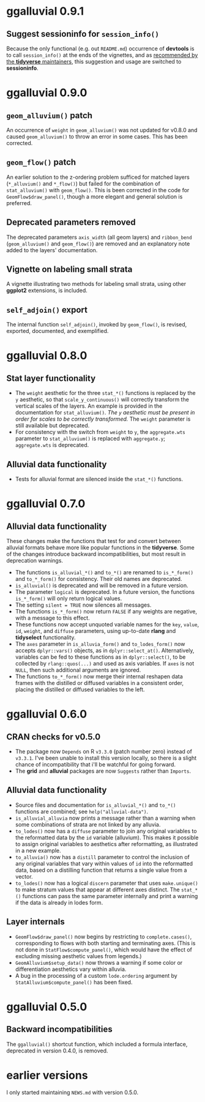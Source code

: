 # ggalluvial 0.9.1

## Suggest **sessioninfo** for `session_info()`

Because the only functional (e.g. out `README.md`) occurrence of **devtools** is to call `session_info()` at the ends of the vignettes, and as [recommended by the **tidyverse** maintainers](), this suggestion and usage are switched to **sessioninfo**.

# ggalluvial 0.9.0

## `geom_alluvium()` patch

An occurrence of `weight` in `geom_alluvium()` was not updated for v0.8.0 and caused `geom_alluvium()` to throw an error in some cases. This has been corrected.

## `geom_flow()` patch

An earlier solution to the z-ordering problem sufficed for matched layers (`*_alluvium()` and `*_flow()`) but failed for the combination of `stat_alluvium()` with `geom_flow()`. This is been corrected in the code for `GeomFlow$draw_panel()`, though a more elegant and general solution is preferred.

## Deprecated parameters removed

The deprecated parameters `axis_width` (all geom layers) and `ribbon_bend` (`geom_alluvium()` and `geom_flow()`) are removed and an explanatory note added to the layers' documentation.

## Vignette on labeling small strata

A vignette illustrating two methods for labeling small strata, using other **ggplot2** extensions, is included.

## `self_adjoin()` export

The internal function `self_adjoin()`, invoked by `geom_flow()`, is revised, exported, documented, and exemplified.

# ggalluvial 0.8.0

## Stat layer functionality

- The `weight` aesthetic for the three `stat_*()` functions is replaced by the `y` aesthetic, so that `scale_y_continuous()` will correctly transform the vertical scales of the layers. An example is provided in the documentation for `stat_alluvium()`. _The `y` aesthetic must be present in order for scales to be correctly transformed._ The `weight` parameter is still available but deprecated.
- For consistency with the switch from `weight` to `y`, the `aggregate.wts` parameter to `stat_alluvium()` is replaced with `aggregate.y`; `aggregate.wts` is deprecated.

## Alluvial data functionality

- Tests for alluvial format are silenced inside the `stat_*()` functions.

# ggalluvial 0.7.0

## Alluvial data functionality

These changes make the functions that test for and convert between alluvial formats behave more like popular functions in the **tidyverse**. Some of the changes introduce backward incompatibilities, but most result in deprecation warnings.

- The functions `is_alluvial_*()` and `to_*()` are renamed to `is_*_form()` and `to_*_form()` for consistency. Their old names are deprecated.
- `is_alluvial()` is deprecated and will be removed in a future version.
- The parameter `logical` is deprecated. In a future version, the functions `is_*_form()` will only return logical values.
- The setting `silent = TRUE` now silences all messages.
- The functions `is_*_form()` now return `FALSE` if any weights are negative, with a message to this effect.
- These functions now accept unquoted variable names for the `key`, `value`, `id`, `weight`, and `diffuse` parameters, using up-to-date **rlang** and **tidyselect** functionality.
- The `axes` parameter in `is_alluvia_form()` and `to_lodes_form()` now accepts `dplyr::vars()` objects, as in `dplyr::select_at()`. Alternatively, variables can be fed to these functions as in `dplyr::select()`, to be collected by `rlang::quos(...)` and used as axis variables. If `axes` is not `NULL`, then such additional arguments are ignored.
- The functions `to_*_form()` now merge their internal reshapen data frames with the distilled or diffused variables in a consistent order, placing the distilled or diffused variables to the left.

# ggalluvial 0.6.0

## CRAN checks for v0.5.0

- The package now `Depends` on R `v3.3.0` (patch number zero) instead of `v3.3.1`. I've been unable to install this version locally, so there is a slight chance of incompatibility that i'll be watchful for going forward.
- The **grid** and **alluvial** packages are now `Suggests` rather than `Imports`.

## Alluvial data functionality

- Source files and documentation for `is_alluvial_*()` and `to_*()` functions are combined; see `help("alluvial-data")`.
- `is_alluvial_alluvia` now prints a message rather than a warning when some combinations of strata are not linked by any alluvia.
- `to_lodes()` now has a `diffuse` parameter to join any original variables to the reformatted data by the `id` variable (alluvium). This makes it possible to assign original variables to aesthetics after reformatting, as illustrated in a new example.
- `to_alluvia()` now has a `distill` parameter to control the inclusion of any original variables that vary within values of `id` into the reformatted data, based on a distilling function that returns a single value from a vector.
- `to_lodes()` now has a logical `discern` parameter that uses `make.unique()` to make stratum values that appear at different axes distinct. The `stat_*()` functions can pass the same parameter internally and print a warning if the data is already in lodes form.

## Layer internals

- `GeomFlow$draw_panel()` now begins by restricting to `complete.cases()`, corresponding to flows with both starting and terminating axes. (This is not done in `StatFlow$compute_panel()`, which would have the effect of excluding missing aesthetic values from legends.)
- `GeomAlluvium$setup_data()` now throws a warning if some color or differentiation aesthetics vary within alluvia.
- A bug in the processing of a custom `lode.ordering` argument by `StatAlluvium$compute_panel()` has been fixed.

# ggalluvial 0.5.0

## Backward incompatibilities

The `ggalluvial()` shortcut function, which included a formula interface, deprecated in version 0.4.0, is removed.

# earlier versions

I only started maintaining `NEWS.md` with version 0.5.0.
